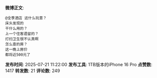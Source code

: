 **微博正文**: 
```
@全季酒店 这什么玩意？
床头发现的
干什么用的？
上一个住客遗留的？
打扫卫生很不认真啊
怎么查的房？
这一晚上房价
都将近500元了
```
**发布时间**: 2025-07-21 11:22:00
**发布工具**: 1TB版本的iPhone 16 Pro
**点赞数**: 1417
**转发数**: 21
**评论数**: 249
